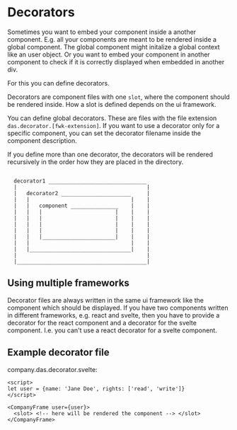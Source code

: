 # Decorators

Sometimes you want to embed your component inside a another component. E.g. all your components are meant to be rendered inside a global component. The global component might initalize a global context like an user object.
Or you want to embed your component in another component to check if it is correctly displayed when embedded in another div.

For this you can define decorators.

Decorators are component files with one `slot`, where the component should be rendered inside. How a slot is defined depends on the ui framework.

You can define global decorators. These are files with the file extension `das.decorator.[fwk-extension]`.
If you want to use a decorator only for a specific component, you can set the decorator filename inside the component description.

If you define more than one decorator, the decorators will be rendered recursively in the order how they are placed in the directory.

```

  decorator1 _______________________________
  |                                         |
  |   decorator2 ______________________     |
  |   |                                |    |
  |   |   component _______________    |    |
  |   |   |                       |    |    |
  |   |   |                       |    |    |
  |   |   |                       |    |    |
  |   |   |                       |    |    |
  |   |   |_______________________|    |    |
  |   |                                |    |
  |   |________________________________|    |
  |                                         |
  |_________________________________________|

```

## Using multiple frameworks

Decorator files are always written in the same ui framework like the component which should be displayed. If you have two components written in different frameworks, e.g. react and svelte, then you have to provide a decorator for the react component and a decorator for the svelte component. I.e. you can't use a react decorator for a svelte component.

## Example decorator file

company.das.decorator.svelte:

```svelte
<script>
let user = {name: 'Jane Doe', rights: ['read', 'write']}
</script>

<CompanyFrame user={user}>
  <slot> <!-- here will be rendered the component --> </slot>
</CompanyFrame>
```

